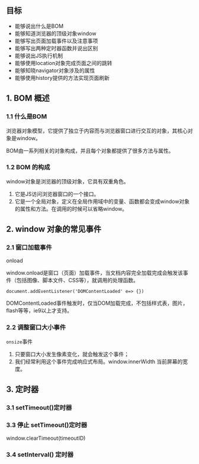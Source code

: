 ## 目标

- 能够说出什么是BOM
- 能够知道浏览器的顶级对象window
- 能够写出页面加载事件以及注意事项
- 能够写出两种定时器函数并说出区别
- 能够说出JS执行机制
- 能够使用location对象完成页面之间的跳转
- 能够知晓navigator对象涉及的属性
- 能够使用history提供的方法实现页面刷新

## 1. BOM 概述

### 1.1 什么是BOM

浏览器对象模型，它提供了独立于内容而与浏览器窗口进行交互的对象，其核心对象是window。

BOM由一系列相关的对象构成，并且每个对象都提供了很多方法与属性。

### 1.2 BOM 的构成

window对象是浏览器的顶级对象，它具有双重角色。

1. 它是JS访问浏览器窗口的一个接口。
2. 它是一个全局对象，定义在全局作用域中的变量、函数都会变成window对象的属性和方法。在调用的时候可以省略window。

## 2. window 对象的常见事件

### 2.1 窗口加载事件

onload

window.onload是窗口（页面）加载事件，当文档内容完全加载完成会触发该事件（包括图像、脚本文件、CSS等），就调用的处理函数。

`document.addEventListener('DOMContentLoaded' e=> {})`

DOMContentLoaded事件触发时，仅当DOM加载完成，不包括样式表，图片，flash等等，ie9以上才支持。

### 2.2 调整窗口大小事件

`onsize`事件

1. 只要窗口大小发生像素变化，就会触发这个事件；
2. 我们经常利用这个事件完成响应式布局。window.innerWidth 当前屏幕的宽度。

## 3. 定时器

### 3.1 setTimeout()定时器

### 3.3 停止 setTimeout()定时器

window.clearTimeout(timeoutID)

### 3.4 setInterval() 定时器

